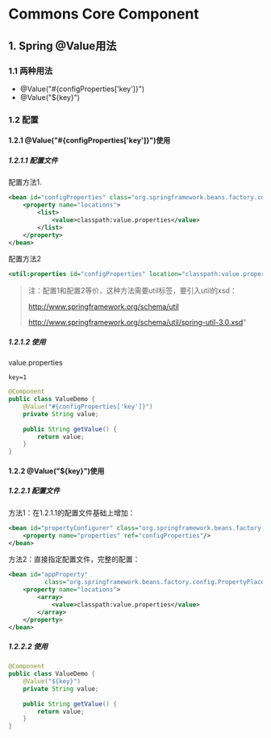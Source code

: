 # Commons Core Component

## 1. Spring @Value用法

### 1.1 两种用法

- @Value("#{configProperties['key']}")
- @Value("${key}")

### 1.2 配置

#### 1.2.1 @Value("#{configProperties['key']}")使用

##### 1.2.1.1 配置文件

配置方法1.

```xml
<bean id="configProperties" class="org.springframework.beans.factory.config.PropertiesFactoryBean">
    <property name="locations">
        <list>
            <value>classpath:value.properties</value>
        </list>
    </property>
</bean>
```

配置方法2

```xml
<util:properties id="configProperties" location="classpath:value.properties"></util:properties>
```

> 注：配置1和配置2等价，这种方法需要util标签，要引入util的xsd：
>
> http://www.springframework.org/schema/util
>
> http://www.springframework.org/schema/util/spring-util-3.0.xsd"

##### 1.2.1.2 使用

value.properties

```properties
key=1
```

```java
@Component
public class ValueDemo {
    @Value("#{configProperties['key']}")
    private String value;
 
    public String getValue() {
        return value;
    }
}
```

#### 1.2.2 @Value("${key}")使用

##### 1.2.2.1 配置文件

方法1：在1.2.1.1的配置文件基础上增加：

```xml
<bean id="propertyConfigurer" class="org.springframework.beans.factory.config.PreferencesPlaceholderConfigurer">
    <property name="properties" ref="configProperties"/>
</bean>
```

方法2：直接指定配置文件，完整的配置：

```xml
<bean id="appProperty"
          class="org.springframework.beans.factory.config.PropertyPlaceholderConfigurer">
    <property name="locations">
        <array>
            <value>classpath:value.properties</value>
        </array>
    </property>
</bean>
```

##### 1.2.2.2 使用

```java
@Component
public class ValueDemo {
    @Value("${key}")
    private String value;
 
    public String getValue() {
        return value;
    }
}
```

